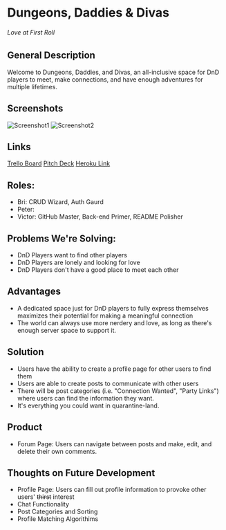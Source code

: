 # Dungeons, Daddies & Divas
###### Love at First Roll

## General Description
Welcome to Dungeons, Daddies, and Divas, an all-inclusive space for DnD players to meet, make connections, and have enough adventures for multiple lifetimes.

## Screenshots
![Screenshot1](https://i.imgur.com/Ln0iGzZ.png)
![Screenshot2](https://i.imgur.com/rydcSMf.png)

## Links
[Trello Board](https://trello.com/b/G0CVxSif/project-3)
[Pitch Deck](https://docs.google.com/presentation/d/1jXKHh1nWmabZvNPeEpgv_w_-TBphth22rVXQ8sqlt6E/edit?usp=sharing)
[Heroku Link](https://heroku.com)

## Roles:
* Bri: CRUD Wizard, Auth Gaurd
* Peter:
* Victor: GitHub Master, Back-end Primer, README Polisher

## Problems We're Solving:
* DnD Players want to find other players
* DnD Players are lonely and looking for love
* DnD Players don't have a good place to meet each other

## Advantages 
* A dedicated space just for DnD players to fully express themselves maximizes their potential for making a meaningful connection
* The world can always use more nerdery and love, as long as there's enough server space to support it. 

## Solution
* Users have the ability to create a profile page for other users to find them
* Users are able to create posts to communicate with other users
* There will be post categories (i.e. "Connection Wanted", "Party Links") where users can find the information they want. 
* It's everything you could want in quarantine-land. 

## Product
* Forum Page: Users can navigate between posts and make, edit, and delete their own comments. 

## Thoughts on Future Development
* Profile Page: Users can fill out profile information to provoke other users' ~~thirst~~ interest
* Chat Functionality
* Post Categories and Sorting
* Profile Matching Algorithims

